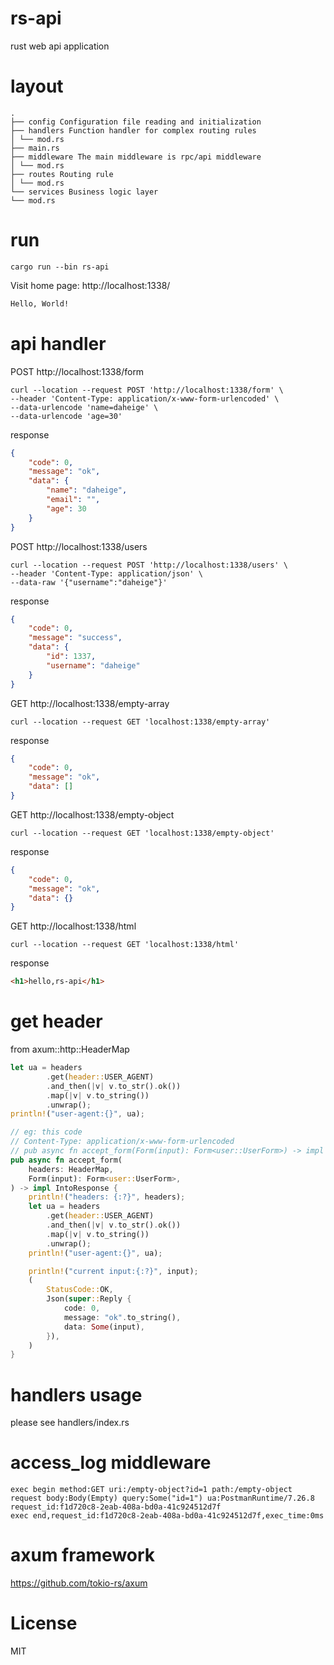 # rs-api
rust web api application

# layout
```
.
├── config Configuration file reading and initialization
├── handlers Function handler for complex routing rules
│ └── mod.rs
├── main.rs 
├── middleware The main middleware is rpc/api middleware
│ └── mod.rs
├── routes Routing rule
│ └── mod.rs
└── services Business logic layer
└── mod.rs
```

# run
```shell
cargo run --bin rs-api
```

Visit home page: http://localhost:1338/
```html
Hello, World!
```

# api handler
POST http://localhost:1338/form
```shell
curl --location --request POST 'http://localhost:1338/form' \
--header 'Content-Type: application/x-www-form-urlencoded' \
--data-urlencode 'name=daheige' \
--data-urlencode 'age=30'
```
response
```json
{
    "code": 0,
    "message": "ok",
    "data": {
        "name": "daheige",
        "email": "",
        "age": 30
    }
}
```

POST http://localhost:1338/users
```shell
curl --location --request POST 'http://localhost:1338/users' \
--header 'Content-Type: application/json' \
--data-raw '{"username":"daheige"}'
```
response
```json
{
    "code": 0,
    "message": "success",
    "data": {
        "id": 1337,
        "username": "daheige"
    }
}
```

GET http://localhost:1338/empty-array
```shell
curl --location --request GET 'localhost:1338/empty-array'
```
response
```json
{
    "code": 0,
    "message": "ok",
    "data": []
}
```

GET http://localhost:1338/empty-object
```shell
curl --location --request GET 'localhost:1338/empty-object'
```
response
```json
{
    "code": 0,
    "message": "ok",
    "data": {}
}
```

GET http://localhost:1338/html
```shell
curl --location --request GET 'localhost:1338/html'
```
response
```html
<h1>hello,rs-api</h1>
```

# get header
from axum::http::HeaderMap
```rust
let ua = headers
        .get(header::USER_AGENT)
        .and_then(|v| v.to_str().ok())
        .map(|v| v.to_string())
        .unwrap();
println!("user-agent:{}", ua);

// eg: this code
// Content-Type: application/x-www-form-urlencoded
// pub async fn accept_form(Form(input): Form<user::UserForm>) -> impl IntoResponse {
pub async fn accept_form(
    headers: HeaderMap,
    Form(input): Form<user::UserForm>,
) -> impl IntoResponse {
    println!("headers: {:?}", headers);
    let ua = headers
        .get(header::USER_AGENT)
        .and_then(|v| v.to_str().ok())
        .map(|v| v.to_string())
        .unwrap();
    println!("user-agent:{}", ua);

    println!("current input:{:?}", input);
    (
        StatusCode::OK,
        Json(super::Reply {
            code: 0,
            message: "ok".to_string(),
            data: Some(input),
        }),
    )
}
```
# handlers usage
please see handlers/index.rs

# access_log middleware
```
exec begin method:GET uri:/empty-object?id=1 path:/empty-object request body:Body(Empty) query:Some("id=1") ua:PostmanRuntime/7.26.8 request_id:f1d720c8-2eab-408a-bd0a-41c924512d7f
exec end,request_id:f1d720c8-2eab-408a-bd0a-41c924512d7f,exec_time:0ms
```

# axum framework
https://github.com/tokio-rs/axum

# License
MIT
